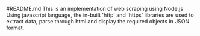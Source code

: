#README.md
This is an implementation of web scraping using Node.js
Using javascript language, the in-built 'http' and 'https' libraries are used to extract data, parse through html and display the required objects in JSON format.
